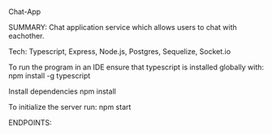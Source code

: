Chat-App

SUMMARY:
Chat application service which allows users to chat with eachother.

Tech:
Typescript, Express, Node.js, Postgres, Sequelize, Socket.io

To run the program in an IDE ensure that typescript is installed globally with:
npm install -g typescript

Install dependencies
npm install

To initialize the server run:
npm start

ENDPOINTS:
